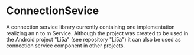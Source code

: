 # ConnectionSevice

A connection service library currently containing one implementation realizing an n to m Service. 
Although the project was created to be used in the Android project "Li5a" (see repository "Li5a") it can also be used as 
connection service component in other projects.
